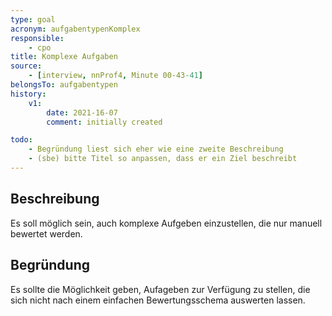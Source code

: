 ```yaml
---
type: goal
acronym: aufgabentypenKomplex
responsible: 
    - cpo
title: Komplexe Aufgaben
source:
    - [interview, nnProf4, Minute 00-43-41]
belongsTo: aufgabentypen
history:
    v1:
        date: 2021-16-07
        comment: initially created

todo: 
    - Begründung liest sich eher wie eine zweite Beschreibung
    - (sbe) bitte Titel so anpassen, dass er ein Ziel beschreibt
---
```


## Beschreibung

Es soll möglich sein, auch komplexe Aufgeben einzustellen, die nur manuell bewertet werden.

## Begründung

Es sollte die Möglichkeit geben, Aufageben zur Verfügung zu stellen, die sich nicht nach einem einfachen Bewertungsschema auswerten lassen.
